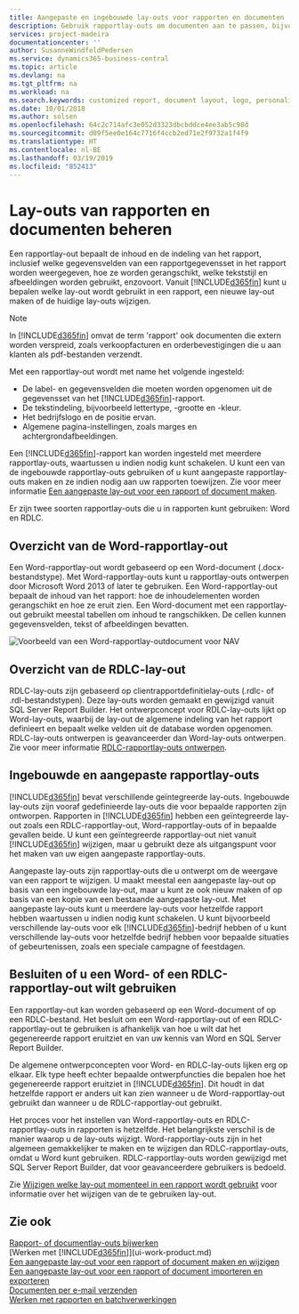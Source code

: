 ```yaml
---
title: Aangepaste en ingebouwde lay-outs voor rapporten en documenten | Microsoft Docs
description: Gebruik rapportlay-outs om documenten aan te passen, bijvoorbeeld om het lettertype of logo aan te passen of pagina-instellingen of PDF-bestanden die u naar klanten verzendt.
services: project-madeira
documentationcenter: ''
author: SusanneWindfeldPedersen
ms.service: dynamics365-business-central
ms.topic: article
ms.devlang: na
ms.tgt_pltfrm: na
ms.workload: na
ms.search.keywords: customized report, document layout, logo, personalize
ms.date: 10/01/2018
ms.author: solsen
ms.openlocfilehash: 64c2c714afc3e052d3323dbcbddce4ee3ab5c98d
ms.sourcegitcommit: d09f5ee0e164c7716f4ccb2ed71e2f9732a1f4f9
ms.translationtype: HT
ms.contentlocale: nl-BE
ms.lasthandoff: 03/19/2019
ms.locfileid: "852413"
---
```

# <a name="managing-report-and-document-layouts"></a>Lay-outs van rapporten en documenten beheren
Een rapportlay-out bepaalt de inhoud en de indeling van het rapport, inclusief welke gegevensvelden van een rapportgegevensset in het rapport worden weergegeven, hoe ze worden gerangschikt, welke tekststijl en afbeeldingen worden gebruikt, enzovoort. Vanuit [!INCLUDE[d365fin](includes/d365fin_md.md)] kunt u bepalen welke lay-out wordt gebruikt in een rapport, een nieuwe lay-out maken of de huidige lay-outs wijzigen.

> [!NOTE]  
>   In [!INCLUDE[d365fin](includes/d365fin_md.md)] omvat de term 'rapport' ook documenten die extern worden verspreid, zoals verkoopfacturen en orderbevestigingen die u aan klanten als pdf-bestanden verzendt.

Met een rapportlay-out wordt met name het volgende ingesteld:

* De label- en gegevensvelden die moeten worden opgenomen uit de gegevensset van het [!INCLUDE[d365fin](includes/d365fin_md.md)]-rapport.
* De tekstindeling, bijvoorbeeld lettertype, -grootte en -kleur.
* Het bedrijfslogo en de positie ervan.
* Algemene pagina-instellingen, zoals marges en achtergrondafbeeldingen.

Een [!INCLUDE[d365fin](includes/d365fin_md.md)]-rapport kan worden ingesteld met meerdere rapportlay-outs, waartussen u indien nodig kunt schakelen. U kunt een van de ingebouwde rapportlay-outs gebruiken of u kunt aangepaste rapportlay-outs maken en ze indien nodig aan uw rapporten toewijzen. Zie voor meer informatie [Een aangepaste lay-out voor een rapport of document maken](ui-how-create-custom-report-layout.md).

Er zijn twee soorten rapportlay-outs die u in rapporten kunt gebruiken: Word en RDLC.

## <a name="word-report-layout-overview"></a>Overzicht van de Word-rapportlay-out
Een Word-rapportlay-out wordt gebaseerd op een Word-document (.docx-bestandstype). Met Word-rapportlay-outs kunt u rapportlay-outs ontwerpen door Microsoft Word 2013 of later te gebruiken. Een Word-rapportlay-out bepaalt de inhoud van het rapport: hoe de inhoudelementen worden gerangschikt en hoe ze eruit zien. Een Word-document met een rapportlay-out gebruikt meestal tabellen om inhoud te rangschikken. De cellen kunnen gegevensvelden, tekst of afbeeldingen bevatten.

 ![Voorbeeld van een Word-rapportlay-outdocument voor NAV](media/nav_wordreportlayout_edit_in_word_example.png "NAV_WordReportLayout_Edit_In_Word_Example")  

## <a name="rdlc-layout-overview"></a>Overzicht van de RDLC-lay-out
RDLC-lay-outs zijn gebaseerd op clientrapportdefinitielay-outs (.rdlc- of .rdl-bestandstypen). Deze lay-outs worden gemaakt en gewijzigd vanuit SQL Server Report Builder. Het ontwerpconcept voor RDLC-lay-outs lijkt op Word-lay-outs, waarbij de lay-out de algemene indeling van het rapport definieert en bepaalt welke velden uit de database worden opgenomen. RDLC-lay-outs ontwerpen is geavanceerder dan Word-lay-outs ontwerpen. Zie voor meer informatie [RDLC-rapportlay-outs ontwerpen](/dynamics-nav/Designing-RDLC-Report-Layouts).

## <a name="built-in-and-custom-report-layouts"></a>Ingebouwde en aangepaste rapportlay-outs
[!INCLUDE[d365fin](includes/d365fin_md.md)] bevat verschillende geïntegreerde lay-outs. Ingebouwde lay-outs zijn vooraf gedefinieerde lay-outs die voor bepaalde rapporten zijn ontworpen. Rapporten in [!INCLUDE[d365fin](includes/d365fin_md.md)] hebben een geïntegreerde lay-out zoals een RDLC-rapportlay-out, Word-rapportlay-outs of in bepaalde gevallen beide. U kunt een geïntegreerde rapportlay-out niet vanuit [!INCLUDE[d365fin](includes/d365fin_md.md)] wijzigen, maar u gebruikt deze als uitgangspunt voor het maken van uw eigen aangepaste rapportlay-outs.

Aangepaste lay-outs zijn rapportlay-outs die u ontwerpt om de weergave van een rapport te wijzigen. U maakt meestal een aangepaste lay-out op basis van een ingebouwde lay-out, maar u kunt ze ook nieuw maken of op basis van een kopie van een bestaande aangepaste lay-out. Met aangepaste lay-outs kunt u meerdere lay-outs voor hetzelfde rapport hebben waartussen u indien nodig kunt schakelen. U kunt bijvoorbeeld verschillende lay-outs voor elk [!INCLUDE[d365fin](includes/d365fin_md.md)]-bedrijf hebben of u kunt verschillende lay-outs voor hetzelfde bedrijf hebben voor bepaalde situaties of gebeurtenissen, zoals een speciale campagne of feestdagen.

## <a name="deciding-whether-to-use-a-word-or-rdlc-report-layout"></a>Besluiten of u een Word- of een RDLC-rapportlay-out wilt gebruiken
Een rapportlay-out kan worden gebaseerd op een Word-document of op een RDLC-bestand. Het besluit om een Word-rapportlay-out of een RDLC-rapportlay-out te gebruiken is afhankelijk van hoe u wilt dat het gegenereerde rapport eruitziet en van uw kennis van Word en SQL Server Report Builder.

De algemene ontwerpconcepten voor Word- en RDLC-lay-outs lijken erg op elkaar. Elk type heeft echter bepaalde ontwerpfuncties die bepalen hoe het gegenereerde rapport eruitziet in [!INCLUDE[d365fin](includes/d365fin_md.md)]. Dit houdt in dat hetzelfde rapport er anders uit kan zien wanneer u de Word-rapportlay-out gebruikt dan wanneer u de RDLC-rapportlay-out gebruikt.

Het proces voor het instellen van Word-rapportlay-outs en RDLC-rapportlay-outs in rapporten is hetzelfde. Het belangrijkste verschil is de manier waarop u de lay-outs wijzigt. Word-rapportlay-outs zijn in het algemeen gemakkelijker te maken en te wijzigen dan RDLC-rapportlay-outs, omdat u Word kunt gebruiken. RDLC-rapportlay-outs worden gewijzigd met SQL Server Report Builder, dat voor geavanceerdere gebruikers is bedoeld.

Zie [Wijzigen welke lay-out momenteel in een rapport wordt gebruikt](ui-how-change-layout-currently-used-report.md) voor informatie over het wijzigen van de te gebruiken lay-out.

## <a name="see-also"></a>Zie ook
[Rapport- of documentlay-outs bijwerken](ui-update-report-layouts.md)  
[Werken met [!INCLUDE[d365fin](includes/d365fin_md.md)]](ui-work-product.md)  
[Een aangepaste lay-out voor een rapport of document maken en wijzigen](ui-how-create-custom-report-layout.md)  
[Een aangepaste lay-out voor een rapport of document importeren en exporteren](ui-how-import-and-export-report-layout.md)  
[Documenten per e-mail verzenden](ui-how-send-documents-email.md)  
[Werken met rapporten en batchverwerkingen](ui-work-report.md)  
